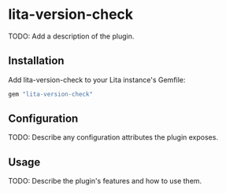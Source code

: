 # lita-version-check

TODO: Add a description of the plugin.

## Installation

Add lita-version-check to your Lita instance's Gemfile:

``` ruby
gem "lita-version-check"
```

## Configuration

TODO: Describe any configuration attributes the plugin exposes.

## Usage

TODO: Describe the plugin's features and how to use them.
